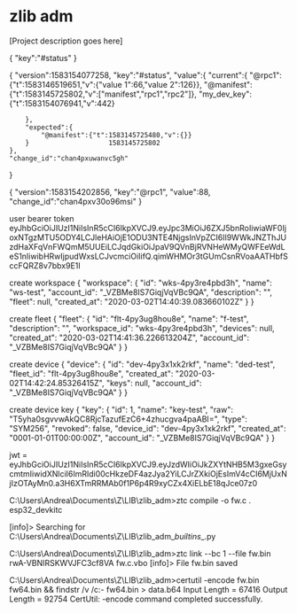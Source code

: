 zlib adm
========

[Project description goes here]






{
    "key":"#status"
}


{
    "version":1583154077258,
    "key":"#status",
    "value":{
        "current":{
            "@rpc1":{"t":1583146519651,"v":{"value 1":66,"value 2":126}},
            "@manifest":{"t":1583145725802,"v":["manifest","rpc1","rpc2"]},
            "my_dev_key":{"t":1583154076941,"v":442}
            
        },
        "expected":{
            "@manifest":{"t":1583145725480,"v":{}}
        }                    1583145725802
    },
    "change_id":"chan4pxuwanvc5gh"
}





{
    "version":1583154202856,
    "key":"@rpc1",
    "value":88,
    "change_id":"chan4pxv30o96msi"
}














user bearer token
eyJhbGciOiJIUzI1NiIsInR5cCI6IkpXVCJ9.eyJpc3MiOiJ6ZXJ5bnRoIiwiaWF0IjoxNTgzMTU5ODY4LCJleHAiOjE1ODU3NTE4NjgsInVpZCI6Il9WWkJNZThJUzdHaXFqVnFWQmM5UUEiLCJqdGkiOiJpaV9QVnBjRVNHeWMyQWFEeWdLeS1nIiwibHRwIjpudWxsLCJvcmciOiIifQ.qimWHMOr3tGUmCsnRVoaAATHbfSccFQRZ8v7bbx9E1I




create workspace
{
    "workspace": {
        "id": "wks-4py3re4pbd3h",
        "name": "ws-test",
        "account_id": "_VZBMe8IS7GiqjVqVBc9QA",
        "description": "",
        "fleet": null,
        "created_at": "2020-03-02T14:40:39.083660102Z"
    }
}



create fleet
{
    "fleet": {
        "id": "flt-4py3ug8hou8e",
        "name": "f-test",
        "description": "",
        "workspace_id": "wks-4py3re4pbd3h",
        "devices": null,
        "created_at": "2020-03-02T14:41:36.226613204Z",
        "account_id": "_VZBMe8IS7GiqjVqVBc9QA"
    }
}




create device
{
    "device": {
        "id": "dev-4py3x1xk2rkf",
        "name": "ded-test",
        "fleet_id": "flt-4py3ug8hou8e",
        "created_at": "2020-03-02T14:42:24.85326415Z",
        "keys": null,
        "account_id": "_VZBMe8IS7GiqjVqVBc9QA"
    }
}


create device key
{
    "key": {
        "id": 1,
        "name": "key-test",
        "raw": "T5yha0sgvvwAkQC8RjcTazufEzC6+4zhucgva4paABI=",
        "type": "SYM256",
        "revoked": false,
        "device_id": "dev-4py3x1xk2rkf",
        "created_at": "0001-01-01T00:00:00Z",
        "account_id": "_VZBMe8IS7GiqjVqVBc9QA"
    }
}


jwt = eyJhbGciOiJIUzI1NiIsInR5cCI6IkpXVCJ9.eyJzdWIiOiJkZXYtNHB5M3gxeGsycmtmIiwidXNlciI6ImRldi00cHkzeDF4azJya2YiLCJrZXkiOjEsImV4cCI6MjUxNjIzOTAyMn0.a3H6XTmRRMAb0f1P6p4R9xyCZx4XiELbE18qJce07z0















C:\Users\Andrea\Documents\Z\LIB\zlib_adm>ztc compile -o fw.c . esp32_devkitc

[info]> Searching for C:\Users\Andrea\Documents\Z\LIB\zlib_adm\__builtins__.py

C:\Users\Andrea\Documents\Z\LIB\zlib_adm>ztc link --bc 1 --file fw.bin rwA-VBNIRSKWVJFC3cf8VA fw.c.vbo
[info]> File fw.bin saved

C:\Users\Andrea\Documents\Z\LIB\zlib_adm>certutil -encode fw.bin fw64.bin && findstr /v /c:- fw64.bin > data.b64
Input Length = 67416
Output Length = 92754
CertUtil: -encode command completed successfully.

